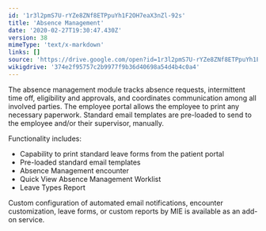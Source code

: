 ```yaml
---
id: '1r3l2pmS7U-rYZe8ZNf8ETPpuYh1F2OH7eaX3nZl-92s'
title: 'Absence Management'
date: '2020-02-27T19:30:47.430Z'
version: 38
mimeType: 'text/x-markdown'
links: []
source: 'https://drive.google.com/open?id=1r3l2pmS7U-rYZe8ZNf8ETPpuYh1F2OH7eaX3nZl-92s'
wikigdrive: '374e2f95757c2b9977f9b36d40698a54d4b4c0a4'
---
```

The absence management module tracks absence requests, intermittent time off, eligibility and approvals, and coordinates communication among all involved parties. The employee portal allows the employee to print any necessary paperwork. Standard email templates are pre-loaded to send to the employee and/or their supervisor, manually.

Functionality includes:

* Capability to print standard leave forms from the patient portal
* Pre-loaded standard email templates
* Absence Management encounter
* Quick View Absence Management Worklist
* Leave Types Report

Custom configuration of automated email notifications, encounter customization, leave forms, or custom reports by MIE is available as an add-on service.
